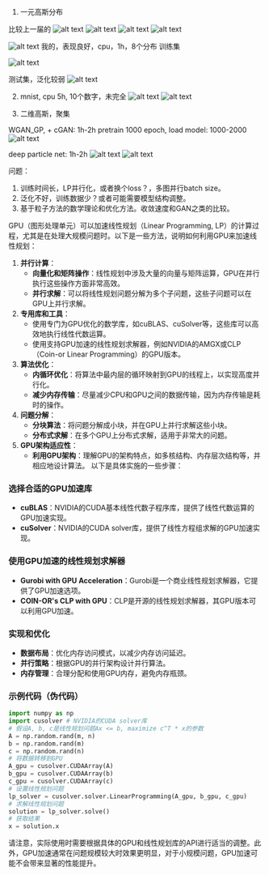 




1. 一元高斯分布

比较上一届的
![alt text](image.png)
![alt text](image-1.png)
![alt text](image-3.png)
![alt text](image-2.png)


![alt text](dp.png)
我的，表现良好，cpu，1h，8个分布
训练集

![alt text](1d_train.png)

测试集，泛化较弱
![alt text](1d_test.png)



2. mnist, cpu 5h, 10个数字，未完全
![alt text](2.png)
![alt text](2new.png)

3. 二维高斯，聚集
  
WGAN_GP, + cGAN: 1h-2h
pretrain 1000 epoch, 
load model: 1000-2000
![alt text](1000-2000.png)

deep particle net: 1h-2h
![alt text](2dgauss.png)
![alt text](2dgauss30000.png)

问题：
1. 训练时间长，LP并行化，或者换个loss？，多图并行batch size。
2. 泛化不好，训练数据少？或者可能需要模型结构调整。
3. 基于粒子方法的数学理论和优化方法。收敛速度和GAN之类的比较。



GPU（图形处理单元）可以加速线性规划（Linear Programming, LP）的计算过程，尤其是在处理大规模问题时。以下是一些方法，说明如何利用GPU来加速线性规划：
1. **并行计算**：
   - **向量化和矩阵操作**：线性规划中涉及大量的向量与矩阵运算，GPU在并行执行这些操作方面非常高效。
   - **并行求解**：可以将线性规划问题分解为多个子问题，这些子问题可以在GPU上并行求解。
2. **专用库和工具**：
   - 使用专门为GPU优化的数学库，如cuBLAS、cuSolver等，这些库可以高效地执行线性代数运算。
   - 使用支持GPU加速的线性规划求解器，例如NVIDIA的AMGX或CLP（Coin-or Linear Programming）的GPU版本。
3. **算法优化**：
   - **内循环优化**：将算法中最内层的循环映射到GPU的线程上，以实现高度并行化。
   - **减少内存传输**：尽量减少CPU和GPU之间的数据传输，因为内存传输是耗时的操作。
4. **问题分解**：
   - **分块算法**：将问题分解成小块，并在GPU上并行求解这些小块。
   - **分布式求解**：在多个GPU上分布式求解，适用于非常大的问题。
5. **GPU架构适应性**：
   - **利用GPU架构**：理解GPU的架构特点，如多核结构、内存层次结构等，并相应地设计算法。
以下是具体实施的一些步骤：
### 选择合适的GPU加速库
- **cuBLAS**：NVIDIA的CUDA基本线性代数子程序库，提供了线性代数运算的GPU加速实现。
- **cuSolver**：NVIDIA的CUDA solver库，提供了线性方程组求解的GPU加速实现。
### 使用GPU加速的线性规划求解器
- **Gurobi with GPU Acceleration**：Gurobi是一个商业线性规划求解器，它提供了GPU加速选项。
- **COIN-OR's CLP with GPU**：CLP是开源的线性规划求解器，其GPU版本可以利用GPU加速。
### 实现和优化
- **数据布局**：优化内存访问模式，以减少内存访问延迟。
- **并行策略**：根据GPU的并行架构设计并行算法。
- **内存管理**：合理分配和使用GPU内存，避免内存瓶颈。
### 示例代码（伪代码）
```python
import numpy as np
import cusolver # NVIDIA的CUDA solver库
# 假设A, b, c是线性规划问题Ax <= b, maximize c^T * x的参数
A = np.random.rand(m, n)
b = np.random.rand(m)
c = np.random.rand(n)
# 将数据转移到GPU
A_gpu = cusolver.CUDAArray(A)
b_gpu = cusolver.CUDAArray(b)
c_gpu = cusolver.CUDAArray(c)
# 设置线性规划问题
lp_solver = cusolver.solver.LinearProgramming(A_gpu, b_gpu, c_gpu)
# 求解线性规划问题
solution = lp_solver.solve()
# 获取结果
x = solution.x
```
请注意，实际使用时需要根据具体的GPU和线性规划库的API进行适当的调整。此外，GPU加速通常在问题规模较大时效果更明显，对于小规模问题，GPU加速可能不会带来显著的性能提升。
